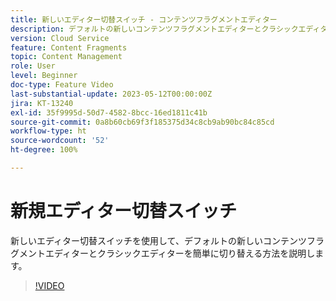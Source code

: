 ```yaml
---
title: 新しいエディター切替スイッチ - コンテンツフラグメントエディター
description: デフォルトの新しいコンテンツフラグメントエディターとクラシックエディターを簡単に切り替えることができる新しいエディター切替スイッチについて説明します。
version: Cloud Service
feature: Content Fragments
topic: Content Management
role: User
level: Beginner
doc-type: Feature Video
last-substantial-update: 2023-05-12T00:00:00Z
jira: KT-13240
exl-id: 35f9995d-50d7-4582-8bcc-16ed1811c41b
source-git-commit: 0a8b60cb69f3f185375d34c8cb9ab90bc84c85cd
workflow-type: ht
source-wordcount: '52'
ht-degree: 100%

---
```


# 新規エディター切替スイッチ

新しいエディター切替スイッチを使用して、デフォルトの新しいコンテンツフラグメントエディターとクラシックエディターを簡単に切り替える方法を説明します。

>[!VIDEO](https://video.tv.adobe.com/v/3419312/?learn=on)
